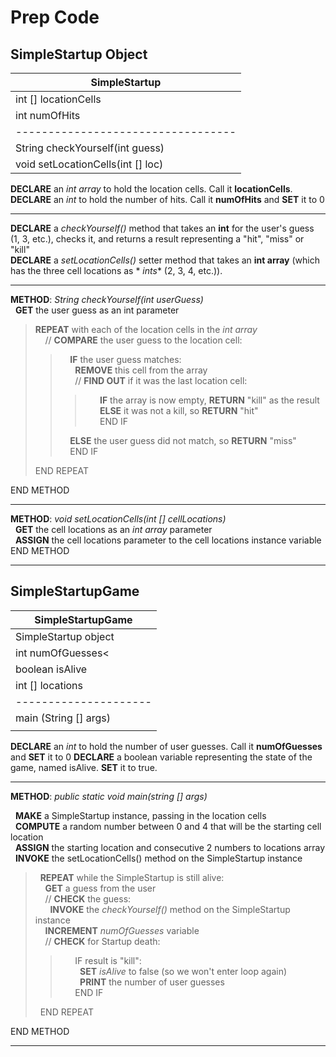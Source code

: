 # Prep Code

## SimpleStartup Object

| SimpleStartup                      |
|------------------------------------|
| int [] locationCells               |
| int numOfHits                      |
| ---------------------------------- |
| String checkYourself(int guess)    |
| void setLocationCells(int [] loc)  |

**DECLARE** an *int array* to hold the location cells. Call it **locationCells**.  
**DECLARE** an *int* to hold the number of hits. Call it **numOfHits** and **SET** it to 0

---

**DECLARE** a *checkYourself()* method that takes an **int** for the user's guess (1, 3, etc.), checks it, and returns a
result representing a "hit", "miss" or "kill"  
**DECLARE** a *setLocationCells()* setter method that takes an **int array** (which has the three cell locations as *
*ints** (2, 3, 4, etc.)).

---

**METHOD**: *String checkYourself(int userGuess)*  
&nbsp; **GET** the user guess as an int parameter

> **REPEAT** with each of the location cells in the *int array*  
> &nbsp; &nbsp; // **COMPARE** the user guess to the location cell:
> > &nbsp; &nbsp; **IF** the user guess matches:  
> > &nbsp; &nbsp; &nbsp; **REMOVE** this cell from the array  
> > &nbsp; &nbsp; &nbsp; // **FIND OUT** if it was the last location cell:
> > > &nbsp; &nbsp; &nbsp; **IF** the array is now empty, **RETURN** "kill" as the result  
> > > &nbsp; &nbsp; &nbsp; **ELSE** it was not a kill, so **RETURN** "hit"  
> > > &nbsp; &nbsp; &nbsp; END IF
> >
> > &nbsp; &nbsp; **ELSE** the user guess did not match, so **RETURN** "miss"  
> > &nbsp; &nbsp; END IF
>
> END REPEAT

END METHOD

---

**METHOD**: *void setLocationCells(int [] cellLocations)*  
&nbsp; **GET** the cell locations as an *int array* parameter  
&nbsp; **ASSIGN** the cell locations parameter to the cell locations instance variable  
END METHOD

---

## SimpleStartupGame

| SimpleStartupGame     |
|-----------------------|
| SimpleStartup object  |
| int numOfGuesses<     |
| boolean isAlive       |
| int [] locations      |
| --------------------- |
| main (String [] args) |
|                       |

**DECLARE** an *int* to hold the number of user guesses. Call it **numOfGuesses** and **SET** it to 0
**DECLARE** a boolean variable representing the state of the game, named isAlive. **SET** it to true.

---

**METHOD**: *public static void main(string [] args)*

&nbsp; **MAKE** a SimpleStartup instance, passing in the location cells  
&nbsp; **COMPUTE** a random number between 0 and 4 that will be the starting cell location    
&nbsp; **ASSIGN** the starting location and consecutive 2 numbers to locations array  
&nbsp; **INVOKE** the setLocationCells() method on the SimpleStartup instance
> &nbsp; **REPEAT** while the SimpleStartup is still alive:  
> &nbsp; &nbsp; **GET** a guess from the user  
> &nbsp; &nbsp; // **CHECK** the guess:  
> &nbsp; &nbsp; &nbsp; **INVOKE** the *checkYourself()* method on the SimpleStartup instance    
> &nbsp; &nbsp; **INCREMENT** *numOfGuesses* variable  
> &nbsp; &nbsp; // **CHECK** for Startup death:
>> &nbsp; &nbsp; &nbsp; IF result is "kill":  
> > &nbsp; &nbsp; &nbsp; &nbsp; **SET** *isAlive* to false (so we won't enter loop again)  
> > &nbsp; &nbsp; &nbsp; &nbsp; **PRINT** the number of user guesses  
> > &nbsp; &nbsp; &nbsp; END IF
>
> &nbsp; END REPEAT

END METHOD

---
